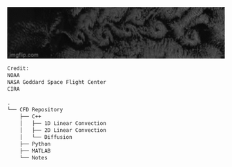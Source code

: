 <img align="center" alt="Coding" width="900" src="https://github.com/armandins/armandins/blob/main/7pyb11.gif">  

```May 8, 2021, NOAA satellites captured von Kármán vortices streaming around Guadalupe Island, off the west coast of Mexico’s Baja California.  
Credit:  
NOAA  
NASA Goddard Space Flight Center  
CIRA

.
└── CFD Repository
    ├── C++
    │   ├── 1D Linear Convection
    │   ├── 2D Linear Convection
    │   └── Diffusion
    ├── Python
    ├── MATLAB
    └── Notes
